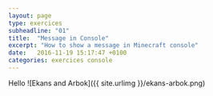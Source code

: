 ```yaml
---
layout: page
type: exercices
subheadline: "01"
title:  "Message in Console"
excerpt: "How to show a message in Minecraft console"
date:   2016-11-19 15:17:47 +0100
categories: exercices console
---
```



Hello
![Ekans and Arbok]({{ site.urlimg }}/ekans-arbok.png)
